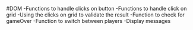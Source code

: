
#DOM
-Functions to handle clicks on button
-Functions to handle click on grid
-Using the clicks on grid to validate the result
-Function to check for gameOver
-Function to switch between players
-Display messages